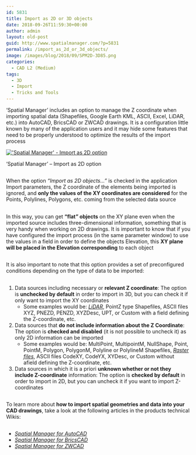 ```yaml
---
id: 5831
title: Import as 2D or 3D objects
date: 2018-09-26T11:59:30+00:00
author: admin
layout: old-post
guid: http://www.spatialmanager.com/?p=5831
permalink: /import_as_2d_or_3d_objects/
image: /images/blog/2018/09/SPM2D-3D85.png
categories:
  - CAD L2 (Medium)
tags:
  - 3D
  - Import
  - Tricks and Tools
---
```

<p>
  &#8216;Spatial Manager&#8217; includes an option to manage the Z coordinate when importing spatial data (Shapefiles, Google Earth KML, ASCII, Excel, LiDAR, etc.) into AutoCAD, BricsCAD or ZWCAD drawings. It is a configuration little known by many of the application users and it may hide some features that need to be properly understood to optimize the results of the import process
</p>

<p>
  <!--more-->
</p>

<div>
  <a href="/images/blog/2018/09/SPM_Importas2D.png" target="_blank" rel="nofollow"><img src="/images/blog/2018/09/SPM_Importas2D-1024x576.png" alt="'Spatial Manager' - Import as 2D option" width="625" height="352" srcset="/images/blog/2018/09/SPM_Importas2D-1024x576.png 1024w, /images/blog/2018/09/SPM_Importas2D-300x169.png 300w, /images/blog/2018/09/SPM_Importas2D-768x432.png 768w, /images/blog/2018/09/SPM_Importas2D-624x351.png 624w, /images/blog/2018/09/SPM_Importas2D.png 1280w" sizes="(max-width: 625px) 100vw, 625px" /></a>
  
  <p>
    &#8216;Spatial Manager&#8217; &#8211; Import as 2D option
  </p>
</div>

<h2>
</h2>

<p>
  When the option <em>&#8220;Import as 2D objects&#8230;&#8221;</em> is checked in the application Import parameters, the Z coordinate of the elements being imported is ignored, and <strong>only the values of the XY coordinates are considered</strong> for the Points, Polylines, Polygons, etc. coming from the selected data source
</p>

<h2>
</h2>

<p>
  In this way, you can get <strong>&#8220;flat&#8221; objects</strong> on the XY plane even when the imported source includes three-dimensional information, something that is very handy when working on 2D drawings. It is important to know that if you have configured the import process (in the same parameter window) to use the values in a field in order to define the objects Elevation, this <strong>XY plane will be placed in the Elevation corresponding</strong> to each object
</p>

<h2>
</h2>

<p>
  It is also important to note that this option provides a set of preconfigured conditions depending on the type of data to be imported:
</p>

<h2>
</h2>

<ol>
  <li>
    Data sources including necessary or <strong>relevant Z coordinate</strong>: The option is <strong>unchecked by default</strong> in order to import in 3D, but you can check it if only want to import the XY coordinates <ul>
      <li>
        Some examples would be: <a href="http://www.spatialmanager.com/importing-lidar-data/" target="_blank" rel="nofollow"><span><em>LiDAR</em></span></a>, PointZ type Shapefiles, ASCII files XYZ, PNEZD, PENZD, XYZDesc, UPT, or Custom with a field defining the Z-coordinate, etc.
      </li>
    </ul>
  </li>
  
  <li>
    Data sources that <strong>do not include information about the Z Coordinate</strong>: The option is <strong>checked and disabled</strong> (it is not possible to uncheck it) as only 2D information can be imported <ul>
      <li>
        Some examples would be: MultiPoint, MultipointM, NullShape, Point, PointM, Polygon, PolygonM, Polyline or PolylineM Shapefiles, <a href="http://www.spatialmanager.com/importing-geo-referenced-raster-images/" target="_blank" rel="nofollow"><span><em>Raster files</em></span></a>, ASCII files CodeXY, CodeYX, XYDesc, or Custom without  afield defining the Z-coordinate, etc.
      </li>
    </ul>
  </li>
  
  <li>
    Data sources in which it is a priori <strong>unknown whether or not they include Z-coordinate</strong> information: The option is <strong>checked by default</strong> in order to import in 2D, but you can uncheck it if you want to import Z-coordinates
  </li>
</ol>

<h2>
</h2>

<h2>
</h2>

<p>
  To learn more about <b>how to import spatial geometries and data into your CAD drawings</b>, take a look at the following articles in the products technical Wikis:
</p>

<h2>
</h2>

<ul>
  <li>
    <span><em><span><a href="http://wiki.spatialmanager.com/index.php/Spatial_Manager%E2%84%A2_for_AutoCAD_-_FAQs:_Import#How_can_I_Import_spatial_Features_as_AutoCAD_Objects.3F" target="_blank" rel="nofollow">Spatial Manager for AutoCAD</a></span></em></span>
  </li>
  <li>
    <span><em><span><a href="http://wiki.spatialmanager.com/index.php/Spatial_Manager%E2%84%A2_for_BricsCAD_-_FAQs:_Import#How_can_I_Import_spatial_Features_as_BricsCAD_Entities.3F" target="_blank" rel="nofollow">Spatial Manager for BricsCAD</a></span></em></span>
  </li>
  <li>
    <span><em><span><a href="http://wiki.spatialmanager.com/index.php/Spatial_Manager%E2%84%A2_for_ZWCAD_-_FAQs:_Import#How_can_I_Import_spatial_Features_as_ZWCAD_Entities.3F" target="_blank" rel="nofollow">Spatial Manager for ZWCAD</a></span></em></span>
  </li>
</ul>